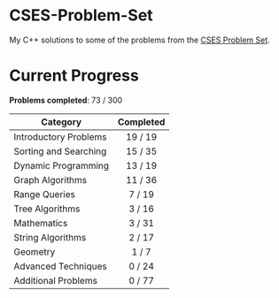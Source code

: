 # CSES-Problem-Set
My C++ solutions to some of the problems from the [CSES Problem Set](https://cses.fi/problemset/).

# Current Progress
**Problems completed**: 73 / 300

| Category | Completed |
| -------- | :-------: |
| Introductory Problems | 19 / 19 |
| Sorting and Searching | 15 / 35 |
| Dynamic Programming   | 13 / 19 |
| Graph Algorithms      | 11 / 36 |
| Range Queries         | 7 / 19  |
| Tree Algorithms       | 3 / 16  |
| Mathematics           | 3 / 31  |
| String Algorithms     | 2 / 17  |
| Geometry              | 1 / 7   |
| Advanced Techniques   | 0 / 24  |
| Additional Problems   | 0 / 77  |